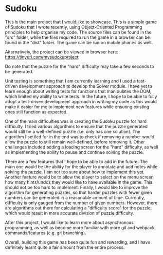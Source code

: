 # Sudoku

This is the main project that I would like to showcase. This is a simple game of Sudoku that I wrote recently, using Object-Oriented Programming principles to help organise my code. The source files can be found in the "src" folder, while the files required to run the game in a browser can be found in the "dist" folder. The game can be run on mobile phones as well.

Alternatively, the project can be viewed in browser here: https://tinyurl.com/mysudokuproject

Do note that the puzzle for the "hard" difficulty may take a few seconds to be generated.

Unit testing is something that I am currently learning and I used a test-driven development approach to develop the Solver module. I have yet to learn enough about writing tests for functions that manipulates the DOM, which limited my ability to write tests. In the future, I hope to be able to fully adopt a test-driven development approach in writing my code as this would make it easier for me to implement new features while ensuring existing ones still function as expected.

One of the main difficulties was in creating the Sudoku puzzle for hard difficulty. I tried various algorithms to ensure that the puzzle generated would still be a well-defined puzzle (i.e. only has one solution). The algorithm I settled for in the end was to check if removing a number would allow the puzzle to still remain well-defined, before removing it. Other challenges included adding a loading screen for the "hard" difficulty, as well as implementing the ability to pause and continue solving the puzzle.

There are a few features that I hope to be able to add in the future. The main one would be the ability for the player to annotate and add notes while solving the puzzle. I am not too sure about how to implement this yet. Another feature would be to allow the player to select on the menu screen how many hints/undos they would like to have available in the game. This should not be too hard to implement. Finally, I would like to improve the algorithm for generating puzzles, so that harder puzzles with fewer given numbers can be generated in a reasonable amount of time. Currently, difficulty is only gauged from the number of given numbers. However, there are algorithms out there for calculating a "difficulty score" for the puzzle, which would result in more accurate division of puzzle difficulty.

After this project, I would like to learn more about asynchronous programming, as well as become more familiar with more git and webpack commands/features (e.g. git branching).

Overall, building this game has been quite fun and rewarding, and I have definitely learnt quite a fair amount from the entire process.
